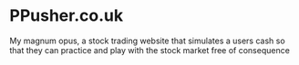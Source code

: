 # PPusher.co.uk
My magnum opus, a stock trading website that simulates a users cash so that they can practice and play with the stock market free of consequence
